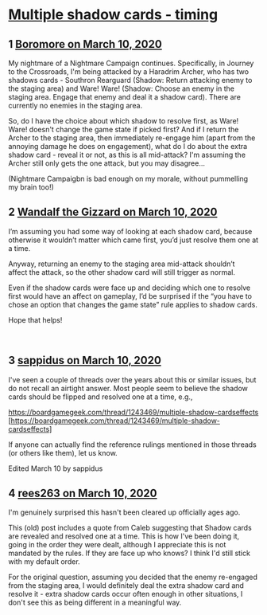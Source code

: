 # [Multiple shadow cards - timing](https://community.fantasyflightgames.com/topic/306732-multiple-shadow-cards-timing/)

## 1 [Boromore on March 10, 2020](https://community.fantasyflightgames.com/topic/306732-multiple-shadow-cards-timing/?do=findComment&comment=3910725)

My nightmare of a Nightmare Campaign continues. Specifically, in Journey to the Crossroads, I'm being attacked by a Haradrim Archer, who has two shadows cards - Southron Rearguard (Shadow: Return attacking enemy to the staging area) and Ware! Ware! (Shadow: Choose an enemy in the staging area. Engage that enemy and deal it a shadow card). There are currently no enemies in the staging area.

So, do I have the choice about which shadow to resolve first, as Ware! Ware! doesn't change the game state if picked first? And if I return the Archer to the staging area, then immediately re-engage him (apart from the annoying damage he does on engagement), what do I do about the extra shadow card - reveal it or not, as this is all mid-attack? I'm assuming the Archer still only gets the one attack, but you may disagree...

(Nightmare Campaigbn is bad enough on my morale, without pummelling my brain too!)

## 2 [Wandalf the Gizzard on March 10, 2020](https://community.fantasyflightgames.com/topic/306732-multiple-shadow-cards-timing/?do=findComment&comment=3910750)

I’m assuming you had some way of looking at each shadow card, because otherwise it wouldn’t matter which came first, you’d just resolve them one at a time.

Anyway, returning an enemy to the staging area mid-attack shouldn’t affect the attack, so the other shadow card will still trigger as normal.

Even if the shadow cards were face up and deciding which one to resolve first would have an affect on gameplay, I’d be surprised if the “you have to chose an option that changes the game state” rule applies to shadow cards.

Hope that helps!

 

## 3 [sappidus on March 10, 2020](https://community.fantasyflightgames.com/topic/306732-multiple-shadow-cards-timing/?do=findComment&comment=3910768)

I've seen a couple of threads over the years about this or similar issues, but do not recall an airtight answer. Most people seem to believe the shadow cards should be flipped and resolved one at a time, e.g.,

https://boardgamegeek.com/thread/1243469/multiple-shadow-cardseffects [https://boardgamegeek.com/thread/1243469/multiple-shadow-cardseffects]
 

If anyone can actually find the reference rulings mentioned in those threads (or others like them), let us know.

Edited March 10 by sappidus

## 4 [rees263 on March 10, 2020](https://community.fantasyflightgames.com/topic/306732-multiple-shadow-cards-timing/?do=findComment&comment=3910936)

I'm genuinely surprised this hasn't been cleared up officially ages ago.

This (old) post includes a quote from Caleb suggesting that Shadow cards are revealed and resolved one at a time. This is how I've been doing it, going in the order they were dealt, although I appreciate this is not mandated by the rules. If they are face up who knows? I think I'd still stick with my default order.

For the original question, assuming you decided that the enemy re-engaged from the staging area, I would definitely deal the extra shadow card and resolve it - extra shadow cards occur often enough in other situations, I don't see this as being different in a meaningful way.

